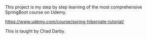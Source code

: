This project is my step by step learning of the most comprehensive SpringBoot course on Udemy.

https://www.udemy.com/course/spring-hibernate-tutorial/

This is taught by Chad Darby.